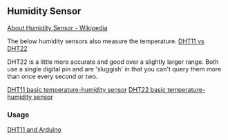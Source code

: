 ## Humidity Sensor
[About Humidity Sensor - Wikipedia](Hygrometer)

The below humidity sensors also measure the temperature.
[DHT11 vs DHT22](https://learn.adafruit.com/dht)

DHT22 is a little more accurate and good over a slightly larger range. Both use a single digital pin and are 'sluggish' in that you can't query them more than once every second or two.

[DHT11 basic temperature-humidity sensor](http://www.adafruit.com/product/386)
[DHT22 basic temperature-humidity sensor](http://www.adafruit.com/products/385)

### Usage
[DHT11 and Arduino](http://www.hobbyist.co.nz/?q=documentations/wiring-up-dht11-temp-humidity-sensor-to-your-arduino)

